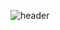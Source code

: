 ![header](https://capsule-render.vercel.app/api?type=waving&color=auto&height=300&section=header&text=Hai&fontSize=90)
